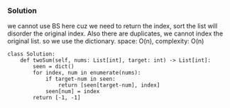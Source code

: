 ### Solution
we cannot use BS here cuz we need to return the index, sort the list will disorder the original index. Also there are duplicates, we cannot index the original list. so we use the dictionary. space: O(n), complexity: O(n)
```
class Solution:
    def twoSum(self, nums: List[int], target: int) -> List[int]:
        seen = dict()
        for index, num in enumerate(nums):
            if target-num in seen:
                return [seen[target-num], index]
            seen[num] = index
        return [-1, -1]
```